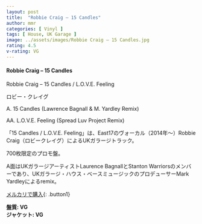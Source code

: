 ```yaml
---
layout: post
title:  "Robbie Craig – 15 Candles"
author: mmr
categories: [ Vinyl ]
tags: [ House, UK Garage ]
image: ../assets/images/Robbie Craig – 15 Candles.jpg
rating: 4.5
v-rating: VG
---
```


#### Robbie Craig – 15 Candles


Robbie Craig – 15 Candles / L.O.V.E. Feeling

ロビー・クレイグ

A. 15 Candles (Lawrence Bagnall & M. Yardley Remix)

AA. L.O.V.E. Feeling (Spread Luv Project Remix)

「15 Candles / L.O.V.E. Feeling」は、East17のヴォーカル（2014年〜）Robbie Craig（ロビークレイグ）によるUKガラージトラック。

700枚限定のプロモ盤。

A面はUKガラージアーティストLaurence BagnallとStanton Warriorsのメンバーであり、UKガラージ・ハウス・ベースミュージックのプロデューサーMark Yardleyによるremix。


[メルカリで購入](https://jp.mercari.com/item/m34773732505?afid=6142608987){: .button1}


<div class="mt-4 mb-4 d-flex align-items-center">
<strong class="mr-1">盤質: VG</strong>
</div>
<div class="mt-4 mb-4 d-flex align-items-center">
<strong class="mr-1">ジャケット: VG</strong>
</div>